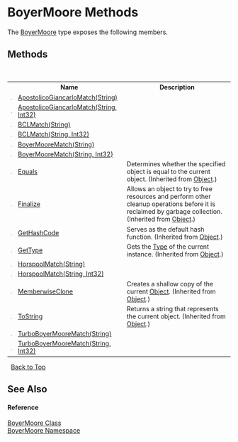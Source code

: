 # BoyerMoore Methods
 

The <a href="96315529-98e0-e49f-22ac-1994c21731a6">BoyerMoore</a> type exposes the following members.


## Methods
&nbsp;<table><tr><th></th><th>Name</th><th>Description</th></tr><tr><td>![Public method](media/pubmethod.gif "Public method")</td><td><a href="40962056-1557-7184-9f02-d06b8d3a079b">ApostolicoGiancarloMatch(String)</a></td><td /></tr><tr><td>![Public method](media/pubmethod.gif "Public method")</td><td><a href="97d0ea10-e8f3-22ad-9099-8ea4ecb9c5b5">ApostolicoGiancarloMatch(String, Int32)</a></td><td /></tr><tr><td>![Public method](media/pubmethod.gif "Public method")</td><td><a href="a45a2f58-a879-50cd-650e-d55870f7102e">BCLMatch(String)</a></td><td /></tr><tr><td>![Public method](media/pubmethod.gif "Public method")</td><td><a href="ca1f8edc-713c-6857-cb3b-207c792d2415">BCLMatch(String, Int32)</a></td><td /></tr><tr><td>![Public method](media/pubmethod.gif "Public method")</td><td><a href="869d5eef-93d1-e6f8-41e3-f41a579dbce9">BoyerMooreMatch(String)</a></td><td /></tr><tr><td>![Public method](media/pubmethod.gif "Public method")</td><td><a href="60dcbd65-cdb0-b842-9e81-fb12cced8276">BoyerMooreMatch(String, Int32)</a></td><td /></tr><tr><td>![Public method](media/pubmethod.gif "Public method")</td><td><a href="http://msdn2.microsoft.com/en-us/library/bsc2ak47" target="_blank">Equals</a></td><td>
Determines whether the specified object is equal to the current object.
 (Inherited from <a href="http://msdn2.microsoft.com/en-us/library/e5kfa45b" target="_blank">Object</a>.)</td></tr><tr><td>![Protected method](media/protmethod.gif "Protected method")</td><td><a href="http://msdn2.microsoft.com/en-us/library/4k87zsw7" target="_blank">Finalize</a></td><td>
Allows an object to try to free resources and perform other cleanup operations before it is reclaimed by garbage collection.
 (Inherited from <a href="http://msdn2.microsoft.com/en-us/library/e5kfa45b" target="_blank">Object</a>.)</td></tr><tr><td>![Public method](media/pubmethod.gif "Public method")</td><td><a href="http://msdn2.microsoft.com/en-us/library/zdee4b3y" target="_blank">GetHashCode</a></td><td>
Serves as the default hash function.
 (Inherited from <a href="http://msdn2.microsoft.com/en-us/library/e5kfa45b" target="_blank">Object</a>.)</td></tr><tr><td>![Public method](media/pubmethod.gif "Public method")</td><td><a href="http://msdn2.microsoft.com/en-us/library/dfwy45w9" target="_blank">GetType</a></td><td>
Gets the <a href="http://msdn2.microsoft.com/en-us/library/42892f65" target="_blank">Type</a> of the current instance.
 (Inherited from <a href="http://msdn2.microsoft.com/en-us/library/e5kfa45b" target="_blank">Object</a>.)</td></tr><tr><td>![Public method](media/pubmethod.gif "Public method")</td><td><a href="ecf4b802-6a9d-c4ca-90bc-f14a7da20f57">HorspoolMatch(String)</a></td><td /></tr><tr><td>![Public method](media/pubmethod.gif "Public method")</td><td><a href="e5f1a8b0-87fc-0fb4-6277-ea41a29eeb25">HorspoolMatch(String, Int32)</a></td><td /></tr><tr><td>![Protected method](media/protmethod.gif "Protected method")</td><td><a href="http://msdn2.microsoft.com/en-us/library/57ctke0a" target="_blank">MemberwiseClone</a></td><td>
Creates a shallow copy of the current <a href="http://msdn2.microsoft.com/en-us/library/e5kfa45b" target="_blank">Object</a>.
 (Inherited from <a href="http://msdn2.microsoft.com/en-us/library/e5kfa45b" target="_blank">Object</a>.)</td></tr><tr><td>![Public method](media/pubmethod.gif "Public method")</td><td><a href="http://msdn2.microsoft.com/en-us/library/7bxwbwt2" target="_blank">ToString</a></td><td>
Returns a string that represents the current object.
 (Inherited from <a href="http://msdn2.microsoft.com/en-us/library/e5kfa45b" target="_blank">Object</a>.)</td></tr><tr><td>![Public method](media/pubmethod.gif "Public method")</td><td><a href="8d940be0-f27f-57fb-f541-9b7127fecc97">TurboBoyerMooreMatch(String)</a></td><td /></tr><tr><td>![Public method](media/pubmethod.gif "Public method")</td><td><a href="6b25977e-ceb9-9e00-fe4f-19558b30f69a">TurboBoyerMooreMatch(String, Int32)</a></td><td /></tr></table>&nbsp;
<a href="#boyermoore-methods">Back to Top</a>

## See Also


#### Reference
<a href="96315529-98e0-e49f-22ac-1994c21731a6">BoyerMoore Class</a><br /><a href="71aac8e1-3159-96a7-d7cc-16f841dec445">BoyerMoore Namespace</a><br />